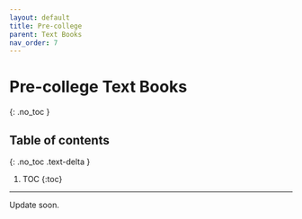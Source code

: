 ```yaml
---
layout: default
title: Pre-college
parent: Text Books
nav_order: 7
---
```


# Pre-college Text Books
{: .no_toc }

## Table of contents
{: .no_toc .text-delta }

1. TOC
{:toc}

---
Update soon. 